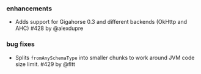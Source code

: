 
### enhancements

- Adds support for Gigahorse 0.3 and different backends (OkHttp and AHC) #428 by @alexdupre

### bug fixes

- Splits `fromAnySchemaType` into smaller chunks to work around JVM code size limit. #429 by @fltt
